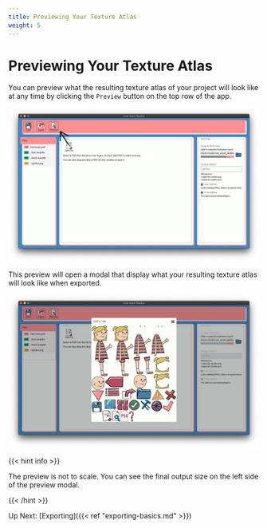 ```yaml
---
title: Previewing Your Texture Atlas
weight: 5
---
```

# Previewing Your Texture Atlas

You can preview what the resulting texture atlas of your project will look like at any time by clicking the `Preview` button on the top row of the app.

![Location of preview button](/docs/img/previewing-atlas-button-location.png)

This preview will open a modal that display what your resulting texture atlas will look like when exported. 

![Preview of the texture atlas in a modal](/docs/img/preview-modal.png)

{{< hint info >}}

The preview is not to scale. You can see the final output size on the left side of the preview modal.

{{< /hint >}}

Up Next: [Exporting]({{< ref "exporting-basics.md" >}})